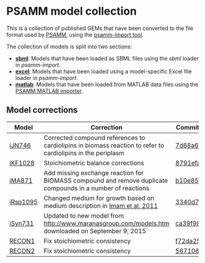 PSAMM model collection
======================

This is a collection of published GEMs that have been converted to the file
format used by [PSAMM](https://github.com/zhanglab/psamm), using the
[psamm-import tool](https://github.com/zhanglab/psamm-import).

The collection of models is split into two sections:

- [**sbml**](sbml): Models that have been loaded as SBML files using the _sbml_
  loader in _psamm-import_.
- [**excel**](excel): Models that have been loaded using a model-specific Excel
  file loader in _psamm-import_.
- [**matlab**](matlab): Models that have been loaded from MATLAB data files
  using the
  [PSAMM MATLAB importer](https://github.com/zhanglab/psamm-import-matlab).

Model corrections
-----------------

|Model|Correction|Commits|
|-----|----------|-------|
|[iJN746](sbml/iJN746)     | Corrected compound references to cardiolipins in biomass reaction to refer to cardiolipins in the periplasm | [7d68a62](https://github.com/zhanglab/psamm-model-collection/commit/7d68a6236faf5835229971cbc84cc2eab36ca1fa) |
|[iKF1028](sbml/iKF1028)   | Stoichiometric balance corrections |[8791efa](https://github.com/zhanglab/psamm-model-collection/commit/8791efa58d0b01a06384b03ce11a6fcbc03fe8c3) |
|[iMA871](sbml/iMA871)     | Add missing exchange reaction for BIOMASS compound and remove duplicate compounds in a number of reactions | [b10e858](https://github.com/zhanglab/psamm-model-collection/commit/b10e85808287982564dcd0cb0b9290104ce39b4f) |
|[iRsp1095](sbml/iRsp1095) | Changed medium for growth based on medium description in [Imam et al. 2011](https://doi.org/10.1186/1752-0509-5-116) | [3340d7a](https://github.com/zhanglab/psamm-model-collection/commit/3340d7a476485a6e22f77a0561a803b4281d2615) |
|[iSyn731](sbml/iSyn731)   | Updated to new model from http://www.maranasgroup.com/models.htm downloaded on September 9, 2015 | [ca39f98](https://github.com/zhanglab/psamm-model-collection/commit/ca39f98172275718bdbc369c53015b71aec91e70) |
|[RECON1](sbml/RECON1)     | Fix stoichiometric consistency | [f72da25](https://github.com/zhanglab/psamm-model-collection/commit/f72da25d9a9e0e6ac319d3ebb566764bb1733cf5) |
|[RECON2](sbml/recon2)     | Fix stoichiometric consistency | [5671060](https://github.com/zhanglab/psamm-model-collection/commit/5671060606674cec61141f71dbe0d9d545e149dc) |

